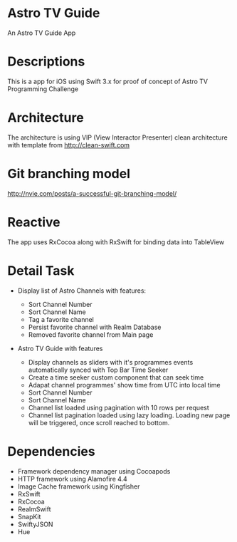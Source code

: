 # Astro TV Guide
An Astro TV Guide App 

# Descriptions
This is a app for iOS using Swift 3.x for proof of concept of Astro TV Programming Challenge

# Architecture
The architecture is using VIP (View Interactor Presenter) clean architecture with template from 
http://clean-swift.com

# Git branching model
http://nvie.com/posts/a-successful-git-branching-model/

# Reactive
The app uses RxCocoa along with RxSwift for binding data into TableView

# Detail Task
- Display list of Astro Channels with features: 
  * Sort Channel Number
  * Sort Channel Name
  * Tag a favorite channel
  * Persist favorite channel with Realm Database
  * Removed favorite channel from Main page

- Astro TV Guide with features
  * Display channels as sliders with it's programmes events automatically synced with Top Bar Time Seeker
  * Create a time seeker custom component that can seek time
  * Adapat channel programmes' show time from UTC into local time
  * Sort Channel Number
  * Sort Channel Name
  * Channel list loaded using pagination with 10 rows per request
  * Channel list pagination loaded using lazy loading. Loading new page will be triggered, once scroll reached to bottom.
  

# Dependencies
* Framework dependency manager using Cocoapods
* HTTP framework using Alamofire 4.4
* Image Cache framework using Kingfisher
* RxSwift 
* RxCocoa
* RealmSwift
* SnapKit
* SwiftyJSON
* Hue
